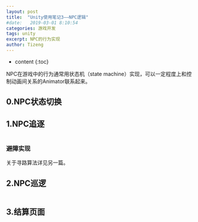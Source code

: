 ```yaml
---
layout: post
title:  "Unity使用笔记3——NPC逻辑"
#date:   2019-03-01 8:10:54
categories: 游戏开发
tags: unity
excerpt: NPC的行为实现
author: Tizeng
---
```


* content
{:toc}

NPC在游戏中的行为通常用状态机（state machine）实现，可以一定程度上和控制动画间关系的Animator联系起来。

## 0.NPC状态切换

## 1.NPC追逐

```c#

```

### 避障实现

关于寻路算法详见另一篇。

## 2.NPC巡逻

```c#

```

## 3.结算页面

```c#

```